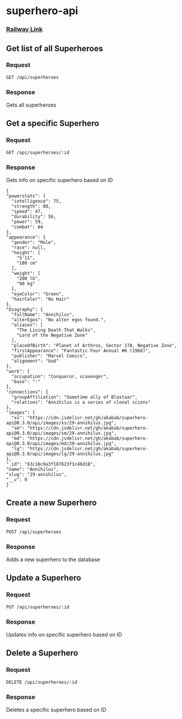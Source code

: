 # superhero-api

### [Railway Link](https://superhero-api-production.up.railway.app/api/superheroes)

## Get list of all Superheroes

### Request

`GET /api/superheroes`

### Response

Gets all superheroes

## Get a specific Superhero

### Request

`GET /api/superheroes/:id`

### Response

Gets info on specific superhero based on ID

```
{
"powerstats": {
  "intelligence": 75,
  "strength": 80,
  "speed": 47,
  "durability": 56,
  "power": 59,
  "combat": 64
},
"appearance": {
  "gender": "Male",
  "race": null,
  "height": [
    "5'11",
    "180 cm"
  ],
  "weight": [
    "200 lb",
    "90 kg"
  ],
  "eyeColor": "Green",
  "hairColor": "No Hair"
},
"biography": {
  "fullName": "Annihilus",
  "alterEgos": "No alter egos found.",
  "aliases": [
    "The Living Death That Walks",
    "Lord of the Negative Zone"
  ],
  "placeOfBirth": "Planet of Arthros, Sector 17A, Negative Zone",
  "firstAppearance": "Fantastic Four Annual #6 (1968)",
  "publisher": "Marvel Comics",
  "alignment": "bad"
},
"work": {
  "occupation": "Conqueror, scavenger",
  "base": "-"
},
"connections": {
  "groupAffiliation": "Sometime ally of Blastaar",
  "relatives": "Annihilus is a series of clonal scions"
},
"images": {
  "xs": "https://cdn.jsdelivr.net/gh/akabab/superhero-api@0.3.0/api/images/xs/29-annihilus.jpg",
  "sm": "https://cdn.jsdelivr.net/gh/akabab/superhero-api@0.3.0/api/images/sm/29-annihilus.jpg",
  "md": "https://cdn.jsdelivr.net/gh/akabab/superhero-api@0.3.0/api/images/md/29-annihilus.jpg",
  "lg": "https://cdn.jsdelivr.net/gh/akabab/superhero-api@0.3.0/api/images/lg/29-annihilus.jpg"
},
"_id": "63c16c9a3f187623f1c46d18",
"name": "Annihilus",
"slug": "29-annihilus",
"__v": 0
}
```

## Create a new Superhero

### Request

`POST /api/superheroes`

### Response

Adds a new superhero to the database

## Update a Superhero

### Request

`PUT /api/superheroes/:id`

### Response

Updates info on specific superhero based on ID


## Delete a Superhero

### Request

`DELETE /api/superheroes/:id`

### Response

Deletes a specific superhero based on ID

